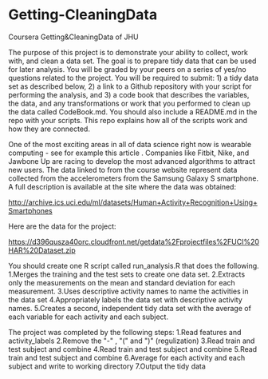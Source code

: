 Getting-CleaningData
====================

Coursera Getting&amp;CleaningData of JHU

The purpose of this project is to demonstrate your ability to collect, work with, and clean a data set. The goal is to prepare tidy data that can be used for later analysis. You will be graded by your peers on a series of yes/no questions related to the project. You will be required to submit: 1) a tidy data set as described below, 2) a link to a Github repository with your script for performing the analysis, and 3) a code book that describes the variables, the data, and any transformations or work that you performed to clean up the data called CodeBook.md. You should also include a README.md in the repo with your scripts. This repo explains how all of the scripts work and how they are connected.  

One of the most exciting areas in all of data science right now is wearable computing - see for example this article . Companies like Fitbit, Nike, and Jawbone Up are racing to develop the most advanced algorithms to attract new users. The data linked to from the course website represent data collected from the accelerometers from the Samsung Galaxy S smartphone. A full description is available at the site where the data was obtained: 

http://archive.ics.uci.edu/ml/datasets/Human+Activity+Recognition+Using+Smartphones 

Here are the data for the project: 

https://d396qusza40orc.cloudfront.net/getdata%2Fprojectfiles%2FUCI%20HAR%20Dataset.zip 

 You should create one R script called run_analysis.R that does the following. 1.Merges the training and the test sets to create one data set.
 2.Extracts only the measurements on the mean and standard deviation for each measurement. 
 3.Uses descriptive activity names to name the activities in the data set
 4.Appropriately labels the data set with descriptive activity names. 
 5.Creates a second, independent tidy data set with the average of each variable for each activity and each subject.


The project was completed by the following steps:
1.Read features and activity_labels
2.Remove the "-" ,  "(" and ")" (regulization)
3.Read train and test subject and combine
4.Read train and test subject and combine
5.Read train and test subject and combine 
6.Average for each activity and each subject and write to working directory
7.Output the tidy data
